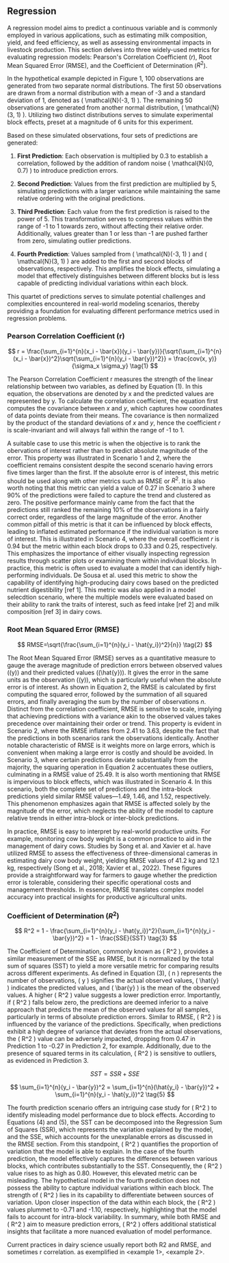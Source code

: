 ## Regression

A regression model aims to predict a continuous variable and is commonly employed in various applications, such as estimating milk composition, yield, and feed efficiency, as well as assessing environmental impacts in livestock production. This section delves into three widely-used metrics for evaluating regression models: Pearson's Correlation Coefficient ($r$), Root Mean Squared Error (RMSE), and the Coefficient of Determination ($R^2$).

In the hypothetical example depicted in Figure 1, 100 observations are generated from two separate normal distributions. The first 50 observations are drawn from a normal distribution with a mean of -3 and a standard deviation of 1, denoted as \( \mathcal{N}(-3, 1) \). The remaining 50 observations are generated from another normal distribution, \( \mathcal{N}(3, 1) \). Utilizing two distinct distributions serves to simulate experimental block effects, preset at a magnitude of 6 units for this experiment.

Based on these simulated observations, four sets of predictions are generated:

1. **First Prediction**: Each observation is multiplied by 0.3 to establish a correlation, followed by the addition of random noise \( \mathcal{N}(0, 0.7) \) to introduce prediction errors.

2. **Second Prediction**: Values from the first prediction are multiplied by 5, simulating predictions with a larger variance while maintaining the same relative ordering with the original predictions.

3. **Third Prediction**: Each value from the first prediction is raised to the power of 5. This transformation serves to compress values within the range of -1 to 1 towards zero, without affecting their relative order. Additionally, values greater than 1 or less than -1 are pushed farther from zero, simulating outlier predictions.

4. **Fourth Prediction**: Values sampled from \( \mathcal{N}(-3, 1) \) and \( \mathcal{N}(3, 1) \) are added to the first and second blocks of observations, respectively. This amplifies the block effects, simulating a model that effectively distinguishes between different blocks but is less capable of predicting individual variations within each block.

This quartet of predictions serves to simulate potential challenges and complexities encountered in real-world modeling scenarios, thereby providing a foundation for evaluating different performance metrics used in regression problems.

### Pearson Correlation Coefficient (r)

$$
r = \frac{\sum_{i=1}^{n}(x_i - \bar{x})(y_i - \bar{y})}{\sqrt{\sum_{i=1}^{n}(x_i - \bar{x})^2}\sqrt{\sum_{i=1}^{n}(y_i - \bar{y})^2}}
= \frac{cov(x, y)}{\sigma_x \sigma_y}
\tag{1}
$$

The Pearson Correlation Coefficient r measures the strength of the linear relationship between two variables, as defined by Equation (1). In this equation, the observations are denoted by x and the predicted values are represented by y. To calculate the correlation coefficient, the equation first computes the covariance between $x$ and $y$, which captures how coordinates of data points deviate from their means. The covariance is then normalized by the product of the standard deviations of $x$ and $y$, hence the coefficient $r$ is scale-invariant and will always fall within the range of -1 to 1.

A suitable case to use this metric is when the objective is to rank the obervations of interest rather than to predict absolute magnitude of the error. This property was illustrated in Scenario 1 and 2, where the coefficient remains consistent despite the second scenario having errors five times larger than the first. If the absolute error is of interest, this metric should be used along with other metrics such as RMSE or $R^2$. It is also worth noting that this metric can yield a value of 0.27 in Scenario 3 where 90% of the predictions were failed to capture the trend and clustered as zero. The positive performance mainly came from the fact that the predictions still ranked the remaining 10% of the observations in a fairly correct order, regardless of the large magnitude of the error. Another common pitfall of this metric is that it can be influenced by block effects, leading to inflated estimated performance if the individual variation is more of interest. This is illustrated in Scenario 4, where the overall coefficient $r$ is 0.94 but the metric within each block drops to 0.33 and 0.25, respectively. This emphasizes the importance of either visually inspecting regression results through scatter plots or examining them within individual blocks.
In practice, this metric is often used to evaluate a model that can identify high-performing individuals. De Sousa et al. used this metric to show the capability of identifying high-producing dairy cows based on the predicted nutrient digestibility [ref 1]. This metric was also applied in a model selecdtion scenario, where the multiple models were evaluated based on their ability to rank the traits of interest, such as feed intake [ref 2] and milk composition [ref 3] in dairy cows.


### Root Mean Squared Error (RMSE)

$$
RMSE=\sqrt{\frac{\sum_{i=1}^{n}(y_i - \hat{y_i})^2}{n}}
\tag{2}
$$

The Root Mean Squared Error (RMSE) serves as a quantitative measure to gauge the average magnitude of prediction errors between observed values (\(y\)) and their predicted values (\(\hat{y}\)). It gives the error in the same units as the observation (\(y\)), which is particularly useful when the absolute error is of interest. As shown in Equation 2, the RMSE is calculated by first computing the squared error, followed by the summation of all squared errors, and finally averaging the sum by the number of observations $n$.
Distinct from the correlation coefficient, RMSE is sensitive to scale, implying that achieving predictions with a variance akin to the observed values takes precedence over maintaining their order or trend. This property is evident in Scenario 2, where the RMSE inflates from 2.41 to 3.63, despite the fact that the predictions in both scenarios rank the observations identically. Another notable characteristic of RMSE is it weights more on large errors, which is convenient when making a large error is costly and should be avoided. In Scenario 3, where certain predictions deviate substantially from the majority, the squaring operation in Equation 2 accentuates these outliers, culminating in a RMSE value of 25.49. It is also worth mentioning that RMSE is impervious to block effects, which was illustrated in Scenario 4. In this scenario, both the complete set of predictions and the intra-block predictions yield similar RMSE values—1.49, 1.46, and 1.52, respectively. This phenomenon emphasizes again that RMSE is affected solely by the magnitude of the error, which neglects the ability of the model to capture relative trends in either intra-block or inter-block predictions.

In practice, RMSE is easy to interpret by real-world productive units. For example, monitoring cow body weight is a common practice to aid in the management of dairy cows. Studies by Song et al. and Xavier et al. have utilized RMSE to assess the effectiveness of three-dimensional cameras in estimating dairy cow body weight, yielding RMSE values of 41.2 kg and 12.1 kg, respectively (Song et al., 2018; Xavier et al., 2022). These figures provide a straightforward way for farmers to gauge whether the prediction error is tolerable, considering their specific operational costs and management thresholds. In essence, RMSE translates complex model accuracy into practical insights for productive agricultural units.


### Coefficient of Determination ($R^2$)

$$
R^2 = 1 - \frac{\sum_{i=1}^{n}(y_i - \hat{y_i})^2}{\sum_{i=1}^{n}(y_i - \bar{y})^2}
= 1 - \frac{SSE}{SST}
\tag{3}
$$

The Coefficient of Determination, commonly known as \( R^2 \), provides a similar measurement of the SSE as RMSE, but it is normalized by the total sum of squares (SST) to yield a more versatile metric for comparing results across different experiments. As defined in Equation \(3\), \( n \) represents the number of observations, \( y \) signifies the actual observed values, \( \hat{y} \) indicates the predicted values, and \( \bar{y} \) is the mean of the observed values. A higher \( R^2 \) value suggests a lower prediction error. Importantly, if \( R^2 \) falls below zero, the predictions are deemed inferior to a naive approach that predicts the mean of the observed values for all samples, particularly in terms of absolute prediction errors. Similar to RMSE, \( R^2 \) is influenced by the variance of the predictions. Specifically, when predictions exhibit a high degree of variance that deviates from the actual observations, the \( R^2 \) value can be adversely impacted, dropping from 0.47 in Prediction 1 to -0.27 in Prediction 2, for example. Additionally, due to the presence of squared terms in its calculation, \( R^2 \) is sensitive to outliers, as evidenced in Prediction 3.

$$
SST = SSR + SSE
\tag{4}
$$

$$
\sum_{i=1}^{n}(y_i - \bar{y})^2 = \sum_{i=1}^{n}(\hat{y_i} - \bar{y})^2 + \sum_{i=1}^{n}(y_i - \hat{y_i})^2
\tag{5}
$$

The fourth prediction scenario offers an intriguing case study for \( R^2 \) to identify misleading model performance due to block effects. According to Equations \(4\) and \(5\), the SST can be decomposed into the Regression Sum of Squares (SSR), which represents the variation explained by the model, and the SSE, which accounts for the unexplanable errors as discussed in the RMSE section. From this standpoint, \( R^2 \) quantifies the proportion of variation that the model is able to explain. In the case of the fourth prediction, the model effectively captures the differences between various blocks, which contributes substantially to the SST. Consequently, the \( R^2 \) value rises to as high as 0.80. However, this elevated metric can be misleading. The hypothetical model in the fourth prediction does not possess the ability to capture individual variations within each block. The strength of \( R^2 \) lies in its capability to differentiate between sources of variation. Upon closer inspection of the data within each block, the \( R^2 \) values plummet to -0.71 and -1.10, respectively, highlighting that the model fails to account for intra-block variability. In summary, while both RMSE and \( R^2 \) aim to measure prediction errors, \( R^2 \) offers additional statistical insights that facilitate a more nuanced evaluation of model performance.

Current practices in dairy science usually report both R2 and RMSE, and sometimes r correlation. as exemplified in <example 1>, <example 2>.
